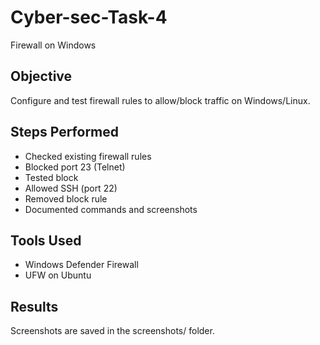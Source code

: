 # Cyber-sec-Task-4
Firewall on Windows
## Objective
Configure and test firewall rules to allow/block traffic on Windows/Linux.

## Steps Performed
- Checked existing firewall rules
- Blocked port 23 (Telnet)
- Tested block
- Allowed SSH (port 22)
- Removed block rule
- Documented commands and screenshots

## Tools Used
- Windows Defender Firewall
- UFW on Ubuntu

## Results
Screenshots are saved in the screenshots/ folder.
